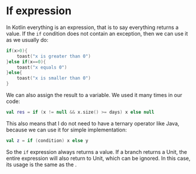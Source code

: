 # If expression

In Kotlin everything is an expression, that is to say everything returns a value. If the `if` condition does not contain an exception, then we can use it as we usually do:

```kotlin
if(x>0){
	toast("x is greater than 0")
}else if(x==0){ 
	toast("x equals 0")
}else{
	toast("x is smaller than 0")
}
```

We can also assign the result to a variable. We used it many times in our code:

```kotlin
val res = if (x != null && x.size() >= days) x else null
```

This also means that I do not need to have a ternary operator like Java, because we can use it for simple implementation:

```kotlin
val z = if (condition) x else y
```

So the `if` expression always returns a value. If a branch returns a Unit, the entire expression will also return to Unit, which can be ignored. In this case, its usage is the same as the .
